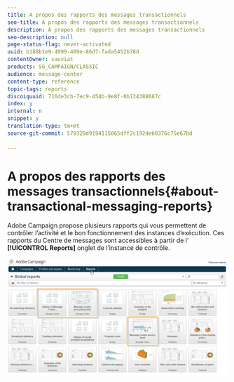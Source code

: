 ```yaml
---
title: A propos des rapports des messages transactionnels
seo-title: A propos des rapports des messages transactionnels
description: A propos des rapports des messages transactionnels
seo-description: null
page-status-flag: never-activated
uuid: b188b1e9-4999-409e-86d7-fada5452b78d
contentOwner: sauviat
products: SG_CAMPAIGN/CLASSIC
audience: message-center
content-type: reference
topic-tags: reports
discoiquuid: 716de3cb-7ec9-454b-9e8f-0b134388687c
index: y
internal: n
snippet: y
translation-type: tm+mt
source-git-commit: 579329d9194115065dff2c192deb0376c75e67bd

---
```



# A propos des rapports des messages transactionnels{#about-transactional-messaging-reports}

Adobe Campaign propose plusieurs rapports qui vous permettent de contrôler l’activité et le bon fonctionnement des instances d’exécution. Ces rapports du Centre de messages sont accessibles à partir de l’ **[!UICONTROL Reports]** onglet de l’instance de contrôle.

![](assets/messagecenter_reporting_002.png)

